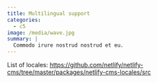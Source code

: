 ```yaml
---
title: Multilingual support
categories:
  - c5
image: /media/wave.jpg
summary: |
  Commodo irure nostrud nostrud et eu.
---
```


List of locales: https://github.com/netlify/netlify-cms/tree/master/packages/netlify-cms-locales/src